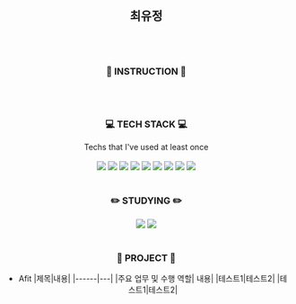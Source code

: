 <div align=center>

## 최유정
<br/><br/>

### :mag_right: INSTRUCTION :mag_right:
    

<br/><br/>
### :computer: TECH STACK :computer:
Techs that I've used at least once<br/><br/>
<img src="https://img.shields.io/badge/Java-007396?style=flat-square&logo=Java&logoColor=white"/> <img src="https://img.shields.io/badge/Python-3766AB?style=flat-square&logo=Python&logoColor=white"/> <img src="https://img.shields.io/badge/Django-092E20?style=flat-square&logo=Django&logoColor=white"/> <img src="https://img.shields.io/badge/MySQL-4479A1?style=flat-square&logo=MySQL&logoColor=white"/> <img src="https://img.shields.io/badge/Ubuntu-E95420?style=flat-square&logo=Ubuntu&logoColor=white"/>
<img src="https://img.shields.io/badge/NGINX-009639?style=flat-square&logo=NGINX&logoColor=white"/> <img src="https://img.shields.io/badge/aws-232F3E?style=flat-square&logo=Amazon AWS&logoColor=white"/> <img src="https://img.shields.io/badge/C++-00599C?style=flat-square&logo=C++&logoColor=white"/> <img src="https://img.shields.io/badge/C-A8B9CC?style=flat-square&logo=C&logoColor=white"/>
<br/><br/>
    
### :pencil2: STUDYING :pencil2:
<img src="https://img.shields.io/badge/Java-007396?style=flat-square&logo=Java&logoColor=white"/> <img src="https://img.shields.io/badge/Spring Boot-6DB33F?style=flat-square&logo=Spring Boot&logoColor=white"/>
<br/><br/>
    
### :floppy_disk: PROJECT :floppy_disk:
- Afit
|제목|내용|
|------|---|
|주요 업무 및 수행 역할| 내용|
|테스트1|테스트2|
|테스트1|테스트2|




  
<!--
**YUZ9090/YUZ9090** is a ✨ _special_ ✨ repository because its `README.md` (this file) appears on your GitHub profile.

Here are some ideas to get you started:

- 🔭 I’m currently working on ...
- 🌱 I’m currently learning ...
- 👯 I’m looking to collaborate on ...
- 🤔 I’m looking for help with ...
- 💬 Ask me about ...
- 📫 How to reach me: ...
- 😄 Pronouns: ...
- ⚡ Fun fact: ...
-->

</div>
